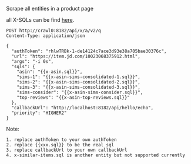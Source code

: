 Scrape all entities in a product page

all X-SQLs can be find [here](sql/crawl).

    POST http://crawl0:8182/api/x/a/v2/q
    Content-Type: application/json

    {
      "authToken": "rhlwTRBk-1-de14124c7ace3d93e38a705bae30376c",
      "url": "https://item.jd.com/10023068375912.html",
      "args": "-i 0s",
      "sqls": {
        "asin": "{{x-asin.sql}}",
        "sims-1": "{{x-asin-sims-consolidated-1.sql}}",
        "sims-2": "{{x-asin-sims-consolidated-2.sql}}",
        "sims-3": "{{x-asin-sims-consolidated-3.sql}}",
        "sims-consider": "{{x-asin-sims-consider.sql}}",
        "top-reviews": "{{x-asin-top-reviews.sql}}"
      },
      "callbackUrl": "http://localhost:8182/api/hello/echo",
      "priority": "HIGHER2"
    }

Note: 

    1. replace authToken to your own authToken
    2. replace {{xxx.sql}} to be the real sql
    3. replace callbackUrl to your own callbackUrl
    4. x-similar-items.sql is another entity but not supported currently
